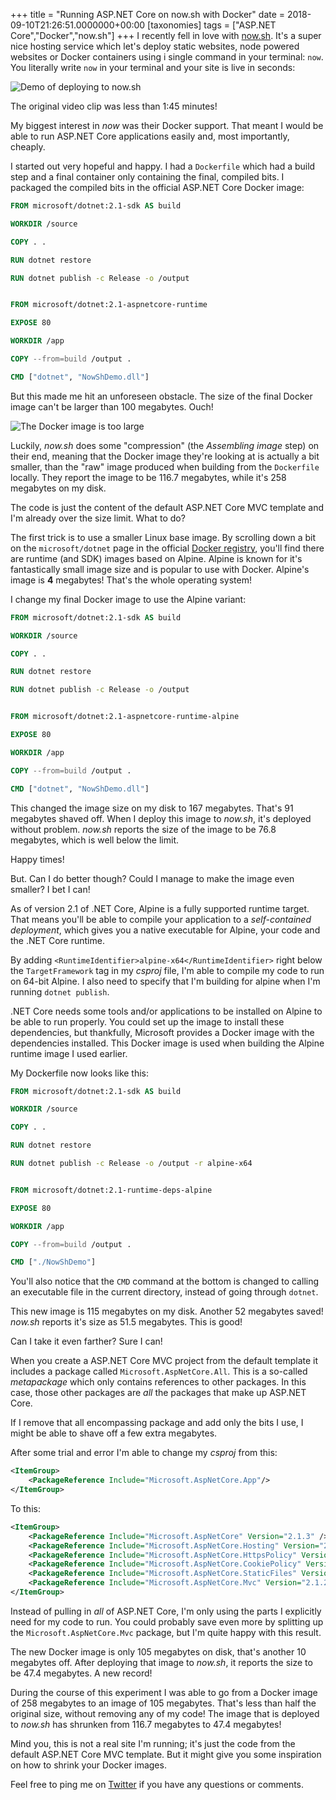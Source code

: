 +++
title = "Running ASP.NET Core on now.sh with Docker"
date = 2018-09-10T21:26:51.0000000+00:00
[taxonomies]
tags = ["ASP.NET Core","Docker","now.sh"]
+++
I recently fell in love with [now.sh](https://now.sh). It's a super nice hosting service which let's deploy static websites, node powered websites or Docker containers using i single command in your terminal: `now`. You literally write `now` in your terminal and your site is live in seconds:

![Demo of deploying to now.sh](/images/now-sh-demo-2.gif)

The original video clip was less than 1:45 minutes!

My biggest interest in *now* was their Docker support. That meant I would be able to run ASP.NET Core applications easily and, most importantly, cheaply.

I started out very hopeful and happy. I had a `Dockerfile` which had a build step and a final container only containing the final, compiled bits. I packaged the compiled bits in the official ASP.NET Core Docker image:

```dockerfile
FROM microsoft/dotnet:2.1-sdk AS build

WORKDIR /source

COPY . .

RUN dotnet restore

RUN dotnet publish -c Release -o /output


FROM microsoft/dotnet:2.1-aspnetcore-runtime

EXPOSE 80

WORKDIR /app

COPY --from=build /output .

CMD ["dotnet", "NowShDemo.dll"]
```

But this made me hit an unforeseen obstacle. The size of the final Docker image can't be larger than 100 megabytes. Ouch!

![The Docker image is too large](/images/docker-image-too-large-1.png)

Luckily, *now.sh* does some "compression" (the *Assembling image* step) on their end, meaning that the Docker image they're looking at is actually a bit smaller, than the "raw" image produced when building from the `Dockerfile` locally. They report the image to be 116.7 megabytes, while it's 258 megabytes on my disk.

The code is just the content of the default ASP.NET Core MVC template and I'm already over the size limit. What to do?

The first trick is to use a smaller Linux base image. By scrolling down a bit on the `microsoft/dotnet` page in the official [Docker registry](https://store.docker.com/community/images/microsoft/dotnet), you'll find there are runtime (and SDK) images based on Alpine. Alpine is known for it's fantastically small image size and is popular to use with Docker. Alpine's image is **4** megabytes! That's the whole operating system!

I change my final Docker image to use the Alpine variant:

```dockerfile
FROM microsoft/dotnet:2.1-sdk AS build

WORKDIR /source

COPY . .

RUN dotnet restore

RUN dotnet publish -c Release -o /output


FROM microsoft/dotnet:2.1-aspnetcore-runtime-alpine

EXPOSE 80

WORKDIR /app

COPY --from=build /output .

CMD ["dotnet", "NowShDemo.dll"]
```

This changed the image size on my disk to 167 megabytes. That's 91 megabytes shaved off. When I deploy this image to *now.sh*, it's deployed without problem. *now.sh* reports the size of the image to be 76.8 megabytes, which is well below the limit. 

Happy times!

But. Can I do better though? Could I manage to make the image even smaller? I bet I can!

As of version 2.1 of .NET Core, Alpine is a fully supported runtime target. That means you'll be able to compile your application to a *self-contained deployment*, which gives you a native executable for Alpine, your code and the .NET Core runtime.

By adding `<RuntimeIdentifier>alpine-x64</RuntimeIdentifier>` right below the `TargetFramework` tag in my *csproj* file, I'm able to compile my code to run on 64-bit Alpine. I also need to specify that I'm building for alpine when I'm running `dotnet publish`.

.NET Core needs some tools and/or applications to be installed on Alpine to be able to run properly. You could set up the image to install these dependencies, but thankfully, Microsoft provides a Docker image with the dependencies installed. This Docker image is used when building the Alpine runtime image I used earlier.

My Dockerfile now looks like this:

```dockerfile
FROM microsoft/dotnet:2.1-sdk AS build

WORKDIR /source

COPY . .

RUN dotnet restore

RUN dotnet publish -c Release -o /output -r alpine-x64


FROM microsoft/dotnet:2.1-runtime-deps-alpine

EXPOSE 80

WORKDIR /app

COPY --from=build /output .

CMD ["./NowShDemo"]
```

You'll also notice that the `CMD` command at the bottom is changed to calling an executable file in the current directory, instead of going through `dotnet`.

This new image is 115 megabytes on my disk. Another 52 megabytes saved! *now.sh* reports it's size as 51.5 megabytes. This is good!

Can I take it even farther? Sure I can!

When you create a ASP.NET Core MVC project from the default template it includes a package called `Microsoft.AspNetCore.All`. This is a so-called *metapackage* which only contains references to other packages. In this case, those other packages are *all* the packages that make up ASP.NET Core.

If I remove that all encompassing package and add only the bits I use, I might be able to shave off a few extra megabytes.

After some trial and error I'm able to change my *csproj* from this:

```xml
<ItemGroup>
    <PackageReference Include="Microsoft.AspNetCore.App"/>
</ItemGroup>
```

To this:

```xml
<ItemGroup>
    <PackageReference Include="Microsoft.AspNetCore" Version="2.1.3" />
    <PackageReference Include="Microsoft.AspNetCore.Hosting" Version="2.1.1" />
    <PackageReference Include="Microsoft.AspNetCore.HttpsPolicy" Version="2.1.1" />
    <PackageReference Include="Microsoft.AspNetCore.CookiePolicy" Version="2.1.1" />
    <PackageReference Include="Microsoft.AspNetCore.StaticFiles" Version="2.1.1" />
    <PackageReference Include="Microsoft.AspNetCore.Mvc" Version="2.1.2" />
</ItemGroup>
```

Instead of pulling in *all* of ASP.NET Core, I'm only using the parts I explicitly need for my code to run. You could probably save even more by splitting up the `Microsoft.AspNetCore.Mvc` package, but I'm quite happy with this result.

The new Docker image is only 105 megabytes on disk, that's another 10 megabytes off. After deploying that image to *now.sh*, it reports the size to be 47.4 megabytes. A new record!

During the course of this experiment I was able to go from a Docker image of 258 megabytes to an image of 105 megabytes. That's less than half the original size, without removing any of my code! The image that is deployed to *now.sh* has shrunken from 116.7 megabytes to 47.4 megabytes!

Mind you, this is not a real site I'm running; it's just the code from the default ASP.NET Core MVC template. But it might give you some inspiration on how to shrink your Docker images.

Feel free to ping me on [Twitter](https://twitter.com/jonstodle) if you have any questions or comments.
